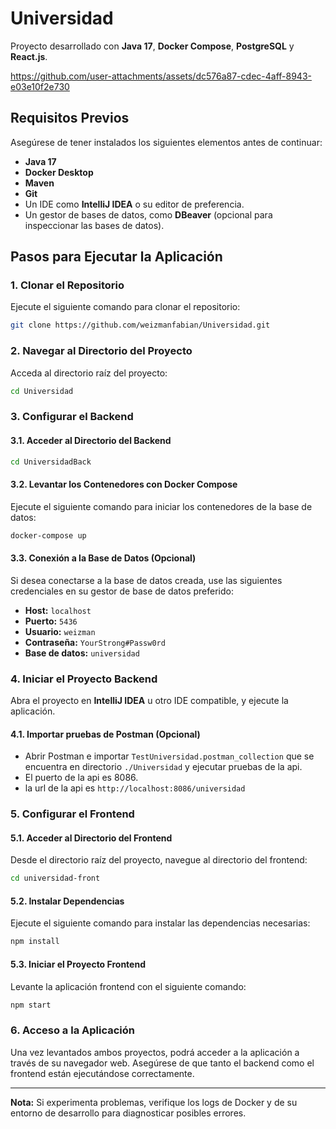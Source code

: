 # Universidad

Proyecto desarrollado con **Java 17**, **Docker Compose**, **PostgreSQL** y **React.js**.



https://github.com/user-attachments/assets/dc576a87-cdec-4aff-8943-e03e10f2e730



## Requisitos Previos

Asegúrese de tener instalados los siguientes elementos antes de continuar:

- **Java 17**
- **Docker Desktop**
- **Maven**
- **Git**
- Un IDE como **IntelliJ IDEA** o su editor de preferencia.
- Un gestor de bases de datos, como **DBeaver** (opcional para inspeccionar las bases de datos).

## Pasos para Ejecutar la Aplicación

### 1. Clonar el Repositorio

Ejecute el siguiente comando para clonar el repositorio:

```bash
git clone https://github.com/weizmanfabian/Universidad.git
```

### 2. Navegar al Directorio del Proyecto

Acceda al directorio raíz del proyecto:

```bash
cd Universidad
```

### 3. Configurar el Backend

#### 3.1. Acceder al Directorio del Backend

```bash
cd UniversidadBack
```

#### 3.2. Levantar los Contenedores con Docker Compose

Ejecute el siguiente comando para iniciar los contenedores de la base de datos:

```bash
docker-compose up
```

#### 3.3. Conexión a la Base de Datos (Opcional)

Si desea conectarse a la base de datos creada, use las siguientes credenciales en su gestor de base de datos preferido:

- **Host:** `localhost`
- **Puerto:** `5436`
- **Usuario:** `weizman`
- **Contraseña:** `YourStrong#Passw0rd`
- **Base de datos:** `universidad`

### 4. Iniciar el Proyecto Backend

Abra el proyecto en **IntelliJ IDEA** u otro IDE compatible, y ejecute la aplicación.

#### 4.1. Importar pruebas de Postman (Opcional)
 - Abrir Postman e importar `TestUniversidad.postman_collection` que se encuentra en directorio `./Universidad` y ejecutar pruebas de la api.
 - El puerto de la api es 8086.
 - la url de la api es `http://localhost:8086/universidad`

### 5. Configurar el Frontend

#### 5.1. Acceder al Directorio del Frontend

Desde el directorio raíz del proyecto, navegue al directorio del frontend:

```bash
cd universidad-front
```

#### 5.2. Instalar Dependencias

Ejecute el siguiente comando para instalar las dependencias necesarias:

```bash
npm install
```

#### 5.3. Iniciar el Proyecto Frontend

Levante la aplicación frontend con el siguiente comando:

```bash
npm start
```

### 6. Acceso a la Aplicación

Una vez levantados ambos proyectos, podrá acceder a la aplicación a través de su navegador web. Asegúrese de que tanto el backend como el frontend están ejecutándose correctamente.

---

**Nota:** Si experimenta problemas, verifique los logs de Docker y de su entorno de desarrollo para diagnosticar posibles errores.
